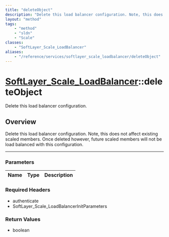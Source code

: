 ```yaml
---
title: "deleteObject"
description: "Delete this load balancer configuration. Note, this does not affect existing scaled members. Once deleted however, futur... "
layout: "method"
tags:
    - "method"
    - "sldn"
    - "Scale"
classes:
    - "SoftLayer_Scale_LoadBalancer"
aliases:
    - "/reference/services/softlayer_scale_loadbalancer/deleteObject"
---
```

# [SoftLayer_Scale_LoadBalancer](/reference/services/SoftLayer_Scale_LoadBalancer)::deleteObject

Delete this load balancer configuration. 


## Overview 
Delete this load balancer configuration. Note, this does not affect existing scaled members. Once deleted however, future scaled members will not be load balanced with this configuration. 

-----

### Parameters 
|Name | Type | Description |
| --- | --- | --- |


### Required Headers
* authenticate
* SoftLayer_Scale_LoadBalancerInitParameters


### Return Values
* boolean




